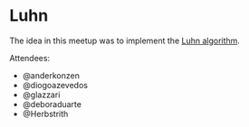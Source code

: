 # Luhn

The idea in this meetup was to implement the [Luhn algorithm](https://en.wikipedia.org/wiki/Luhn_algorithm).

Attendees:
* @anderkonzen
* @diogoazevedos
* @glazzari
* @deboraduarte
* @Herbstrith
